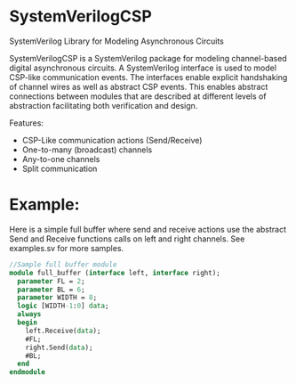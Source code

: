 # SystemVerilogCSP
SystemVerilog Library for Modeling Asynchronous Circuits

SystemVerilogCSP is a SystemVerilog package for modeling channel-based digital asynchronous circuits. A SystemVerilog interface is used to model CSP-like communication events. The interfaces enable explicit handshaking of channel wires as well as abstract CSP events. This enables abstract connections between modules that are described at different levels of abstraction facilitating both verification and design.

Features:

- CSP-Like communication actions (Send/Receive)
- One-to-many (broadcast) channels
- Any-to-one channels
- Split communication


# Example:
Here is a simple full buffer where send and receive actions use the abstract Send and Receive functions calls on left and right channels. See examples.sv for more samples.

```systemverilog
//Sample full buffer module
module full_buffer (interface left, interface right);
  parameter FL = 2;
  parameter BL = 6;
  parameter WIDTH = 8;
  logic [WIDTH-1:0] data;
  always
  begin
    left.Receive(data);
    #FL;
    right.Send(data);
    #BL;
  end
endmodule
```
